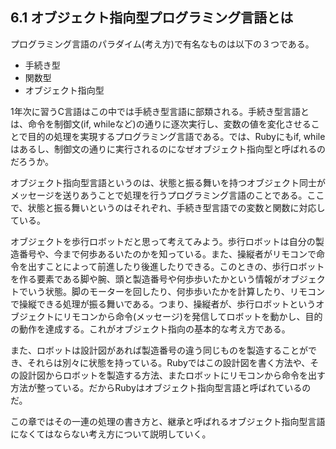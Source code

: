 ## 6.1 オブジェクト指向型プログラミング言語とは

プログラミング言語のパラダイム(考え方)で有名なものは以下の３つである。

- 手続き型
- 関数型
- オブジェクト指向型

1年次に習うC言語はこの中では手続き型言語に部類される。手続き型言語とは、命令を制御文(if, whileなど)の通りに逐次実行し、変数の値を変化させることで目的の処理を実現するプログラミング言語である。では、Rubyにもif, whileはあるし、制御文の通りに実行されるのになぜオブジェクト指向型と呼ばれるのだろうか。  

オブジェクト指向型言語というのは、状態と振る舞いを持つオブジェクト同士がメッセージを送りあうことで処理を行うプログラミング言語のことである。ここで、状態と振る舞いというのはそれぞれ、手続き型言語での変数と関数に対応している。  

オブジェクトを歩行ロボットだと思って考えてみよう。歩行ロボットは自分の製造番号や、今まで何歩あるいたのかを知っている。また、操縦者がリモコンで命令を出すことによって前進したり後進したりできる。このときの、歩行ロボットを作る要素である脚や腕、頭と製造番号や何歩歩いたかという情報がオブジェクトでいう状態。脚のモーターを回したり、何歩歩いたかを計算したり、リモコンで操縦できる処理が振る舞いである。つまり、操縦者が、歩行ロボットというオブジェクトにリモコンから命令(メッセージ)を発信してロボットを動かし、目的の動作を達成する。これがオブジェクト指向の基本的な考え方である。  

また、ロボットは設計図があれば製造番号の違う同じものを製造することができ、それらは別々に状態を持っている。Rubyではこの設計図を書く方法や、その設計図からロボットを製造する方法、またロボットにリモコンから命令を出す方法が整っている。だからRubyはオブジェクト指向型言語と呼ばれているのだ。  

この章ではその一連の処理の書き方と、継承と呼ばれるオブジェクト指向型言語になくてはならない考え方について説明していく。